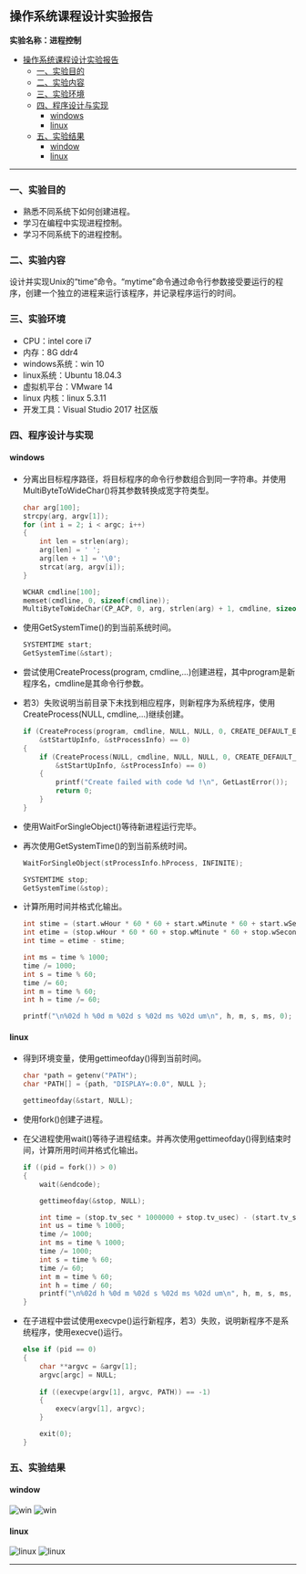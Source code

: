 ## 操作系统课程设计实验报告
**实验名称：进程控制**

<!-- @import "[TOC]" {cmd="toc" depthFrom=1 depthTo=6 orderedList=false} -->

<!-- code_chunk_output -->

- [操作系统课程设计实验报告](#操作系统课程设计实验报告)
  - [一、实验目的](#一-实验目的)
  - [二、实验内容](#二-实验内容)
  - [三、实验环境](#三-实验环境)
  - [四、程序设计与实现](#四-程序设计与实现)
    - [windows](#windows)
    - [linux](#linux)
  - [五、实验结果](#五-实验结果)
    - [window](#window)
    - [linux](#linux-1)

<!-- /code_chunk_output -->

 ---

### 一、实验目的
- 熟悉不同系统下如何创建进程。
- 学习在编程中实现进程控制。
- 学习不同系统下的进程控制。

### 二、实验内容
设计并实现Unix的“time”命令。“mytime”命令通过命令行参数接受要运行的程序，创建一个独立的进程来运行该程序，并记录程序运行的时间。

### 三、实验环境
- CPU：intel core i7
- 内存：8G ddr4
- windows系统：win 10
- linux系统：Ubuntu 18.04.3
- 虚拟机平台：VMware 14
- linux 内核：linux 5.3.11
- 开发工具：Visual Studio 2017 社区版

### 四、程序设计与实现
#### windows
- 分离出目标程序路径，将目标程序的命令行参数组合到同一字符串。并使用MultiByteToWideChar()将其参数转换成宽字符类型。
    ```C++
    char arg[100];
	strcpy(arg, argv[1]);
	for (int i = 2; i < argc; i++)
	{
		int len = strlen(arg);
		arg[len] = ' ';
		arg[len + 1] = '\0';
		strcat(arg, argv[i]);
	}
	
	WCHAR cmdline[100];
	memset(cmdline, 0, sizeof(cmdline));
	MultiByteToWideChar(CP_ACP, 0, arg, strlen(arg) + 1, cmdline, sizeof(cmdline) / sizeof(cmdline[0]));
    ```

- 使用GetSystemTime()的到当前系统时间。
    ```C++
    SYSTEMTIME start;
	GetSystemTime(&start);
    ```
 
- 尝试使用CreateProcess(program, cmdline,…)创建进程，其中program是新程序名，cmdline是其命令行参数。
- 若3）失败说明当前目录下未找到相应程序，则新程序为系统程序，使用CreateProcess(NULL, cmdline,…)继续创建。
    ```C++
    if (CreateProcess(program, cmdline, NULL, NULL, 0, CREATE_DEFAULT_ERROR_MODE, NULL, NULL,
		&stStartUpInfo, &stProcessInfo) == 0)
	{
		if (CreateProcess(NULL, cmdline, NULL, NULL, 0, CREATE_DEFAULT_ERROR_MODE, NULL, NULL,
			&stStartUpInfo, &stProcessInfo) == 0)
		{
			printf("Create failed with code %d !\n", GetLastError());
			return 0;
		}
	}
    ```

- 使用WaitForSingleObject()等待新进程运行完毕。
- 再次使用GetSystemTime()的到当前系统时间。
    ```C++
    WaitForSingleObject(stProcessInfo.hProcess, INFINITE);

	SYSTEMTIME stop;
	GetSystemTime(&stop);
    ```
 
- 计算所用时间并格式化输出。
    ```C++
    int stime = (start.wHour * 60 * 60 + start.wMinute * 60 + start.wSecond) * 1000 + start.wMilliseconds;
	int etime = (stop.wHour * 60 * 60 + stop.wMinute * 60 + stop.wSecond) * 1000 + stop.wMilliseconds;
	int time = etime - stime;

	int ms = time % 1000;
	time /= 1000;
	int s = time % 60;
	time /= 60;
	int m = time % 60;
	int h = time /= 60;

	printf("\n%02d h %0d m %02d s %02d ms %02d um\n", h, m, s, ms, 0);
    ```

#### linux
- 得到环境变量，使用gettimeofday()得到当前时间。
    ```C++
    char *path = getenv("PATH");
	char *PATH[] = {path, "DISPLAY=:0.0", NULL };

	gettimeofday(&start, NULL);
    ```
 
- 使用fork()创建子进程。
- 在父进程使用wait()等待子进程结束。并再次使用gettimeofday()得到结束时间，计算所用时间并格式化输出。
    ```C++
    if ((pid = fork()) > 0)
	{
		wait(&endcode);

		gettimeofday(&stop, NULL);

		int time = (stop.tv_sec * 1000000 + stop.tv_usec) - (start.tv_sec * 1000000 + start.tv_usec);
		int us = time % 1000;
		time /= 1000;
		int ms = time % 1000;
		time /= 1000;
		int s = time % 60;
		time /= 60;
		int m = time % 60;
		int h = time / 60;
		printf("\n%02d h %0d m %02d s %02d ms %02d um\n", h, m, s, ms, us);
	}
    ```
 
- 在子进程中尝试使用execvpe()运行新程序，若3）失败，说明新程序不是系统程序，使用execve()运行。
    ```C++
    else if (pid == 0)
	{
		char **argvc = &argv[1];
		argvc[argc] = NULL;
		
		if ((execvpe(argv[1], argvc, PATH)) == -1)
		{
			execv(argv[1], argvc);
		}

		exit(0);
	}
    ```

### 五、实验结果
#### window
![win][pic-0]
![win][pic-1]

#### linux
![linux][pic-2]
![linux][pic-3]

---

[pic-0]: https://images.wait4echo.love/Works/os-experiment/ose-time-0.png
[pic-1]: https://images.wait4echo.love/Works/os-experiment/ose-time-1.png
[pic-2]: https://images.wait4echo.love/Works/os-experiment/ose-time-2.png
[pic-3]: https://images.wait4echo.love/Works/os-experiment/ose-time-3.png



		


